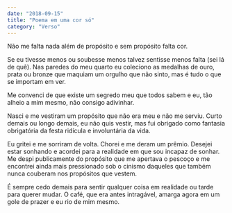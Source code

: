 ```yaml
---
date: "2018-09-15"
title: "Poema em uma cor só"
category: "Verso"
---
```



Não me falta nada além de propósito
e sem propósito falta cor.

Se eu tivesse menos ou soubesse menos
talvez sentisse menos falta (sei lá de quê).
Nas paredes do meu quarto eu coleciono as medalhas
de ouro, prata ou bronze
que maquiam um orgulho que não sinto,
mas é tudo o que se importam em ver.

Me convenci de que existe um segredo meu que todos sabem
e eu, tão alheio a mim mesmo,
não consigo adivinhar.

Nasci e me vestiram um propósito que não era meu e não me serviu.
Curto demais ou longo demais,
eu não quis vestir, mas fui obrigado
como fantasia obrigatória da festa ridícula e involuntária da vida.

Eu gritei e me sorriram de volta.
Chorei e me deram um prêmio.
Desejei estar sonhando
e acordei para a realidade em que sou incapaz de sonhar.
Me despi publicamente do propósito que me apertava o pescoço
e me encontrei ainda mais pressionado
sob o cinismo daqueles que também nunca couberam nos propósitos que vestem.

É sempre cedo demais para sentir qualquer coisa em realidade
ou tarde para querer mudar.
O café, que era antes intragável,
amarga agora em um gole de prazer e eu rio de mim mesmo.
